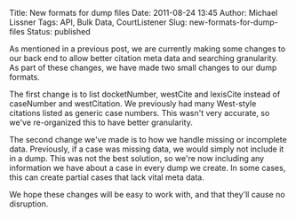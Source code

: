 Title: New formats for dump files
Date: 2011-08-24 13:45
Author: Michael Lissner
Tags: API, Bulk Data, CourtListener
Slug: new-formats-for-dump-files
Status: published

As mentioned in a previous post, we are currently making some changes to
our back end to allow better citation meta data and searching
granularity. As part of these changes, we have made two small changes to
our dump formats.

The first change is to list docketNumber, westCite and lexisCite instead
of caseNumber and westCitation. We previously had many West-style
citations listed as generic case numbers. This wasn't very accurate, so
we've re-organized this to have better granularity.

The second change we've made is to how we handle missing or incomplete
data. Previously, if a case was missing data, we would simply not
include it in a dump. This was not the best solution, so we're now
including any information we have about a case in every dump we create.
In some cases, this can create partial cases that lack vital meta data.

We hope these changes will be easy to work with, and that they'll cause
no disruption.

